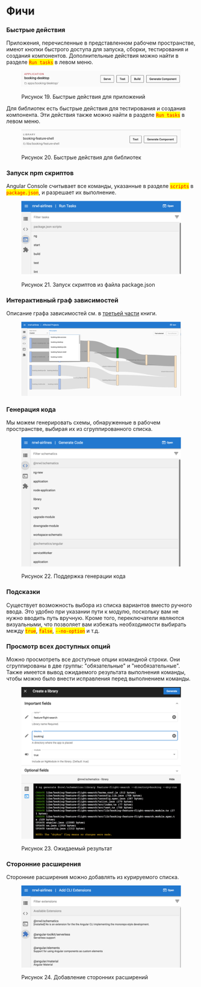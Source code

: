 # Фичи

### Быстрые действия

Приложения, перечисленные в представленном рабочем пространстве, имеют кнопки быстрого доступа для запуска, сборки, тестирования и создания компонентов. Дополнительные действия можно найти в разделе <mark style="color:red;">`Run tasks`</mark> в левом меню.

<figure><img src="../.gitbook/assets/a-2.png" alt=""><figcaption><p>Рисунок 19. Быстрые действия для приложений</p></figcaption></figure>

Для библиотек есть быстрые действия для тестирования и создания компонента. Эти действия также можно найти в разделе <mark style="color:red;">`Run tasks`</mark> в левом меню.

<figure><img src="../.gitbook/assets/a-3 (1).png" alt=""><figcaption><p>Рисунок 20. Быстрые действия для библиотек</p></figcaption></figure>

### Запуск npm скриптов

Angular Console считывает все команды, указанные в разделе <mark style="color:red;">`scripts`</mark> в <mark style="color:red;">`package.json`</mark>, и разрешает их выполнение.

<figure><img src="../.gitbook/assets/a-4.png" alt=""><figcaption><p>Рисунок 21. Запуск скриптов из файла package.json</p></figcaption></figure>

### Интерактивный граф зависимостей

Описание графа зависимостей см. в [третьей части](broken-reference) книги.

<figure><img src="../.gitbook/assets/a-5.png" alt=""><figcaption></figcaption></figure>

### Генерация кода

Мы можем генерировать схемы, обнаруженные в рабочем пространстве, выбирая их из сгруппированного списка.

<figure><img src="../.gitbook/assets/a-6 (1).png" alt=""><figcaption><p>Рисунок 22. Поддержка генерации кода</p></figcaption></figure>

### Подсказки

Существует возможность выбора из списка вариантов вместо ручного ввода. Это удобно при указании пути к модулю, поскольку вам не нужно вводить путь вручную. Кроме того, переключатели являются визуальными, что позволяет вам избежать необходимости выбирать между <mark style="color:red;">`true`</mark>, <mark style="color:red;">`false`</mark>, <mark style="color:red;">`--no-option`</mark> и т.д.

### Просмотр всех доступных опций

Можно просмотреть все доступные опции командной строки. Они сгруппированы в две группы: "обязательные" и "необязательные". Также имеется вывод ожидаемого результата выполнения команды, чтобы можно было внести исправления перед выполнением команды.

<figure><img src="../.gitbook/assets/a-7.png" alt=""><figcaption><p>Рисунок 23. Ожидаемый результат</p></figcaption></figure>

### Сторонние расширения

Сторонние расширения можно добавлять из курируемого списка.

<figure><img src="../.gitbook/assets/a-8.png" alt=""><figcaption><p>Рисунок 24. Добавление сторонних расширений</p></figcaption></figure>
